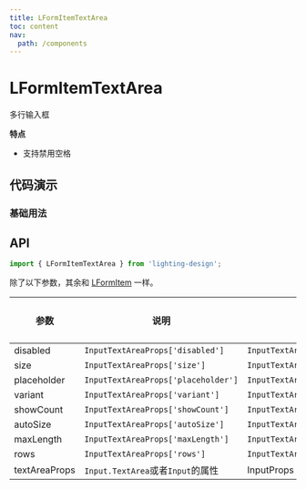 ```yaml
---
title: LFormItemTextArea
toc: content
nav:
  path: /components
---
```


# LFormItemTextArea

多行输入框

**特点**

- 支持禁用空格

## 代码演示

### 基础用法

<code src='./demos/demo.tsx'></code>

## API

```ts
import { LFormItemTextArea } from 'lighting-design';
```

除了以下参数，其余和 [LFormItem](/components/form-item#api) 一样。

| 参数          | 说明                                | 类型                                | 默认值 |
| ------------- | ----------------------------------- | ----------------------------------- | ------ |
| disabled      | `InputTextAreaProps['disabled']`    | `InputTextAreaProps['disabled']`    | `-`    |
| size          | `InputTextAreaProps['size']`        | `InputTextAreaProps['size']`        | `-`    |
| placeholder   | `InputTextAreaProps['placeholder']` | `InputTextAreaProps['placeholder']` | `-`    |
| variant       | `InputTextAreaProps['variant']`     | `InputTextAreaProps['variant']`     | `-`    |
| showCount     | `InputTextAreaProps['showCount']`   | `InputTextAreaProps['showCount']`   | `-`    |
| autoSize      | `InputTextAreaProps['autoSize']`    | `InputTextAreaProps['autoSize']`    | `-`    |
| maxLength     | `InputTextAreaProps['maxLength']`   | `InputTextAreaProps['maxLength']`   | `-`    |
| rows          | `InputTextAreaProps['rows']`        | `InputTextAreaProps['rows']`        | `-`    |
| textAreaProps | `Input.TextArea`或者`Input`的属性   | InputProps \| InputTextAreaProps    | `-`    |
